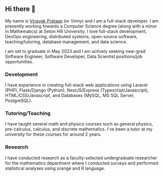 ## Hi there 👋

My name is [Vinayak Prataap](https://p-vinayak.dev/) (or Vinny) and I am a full-stack developer. I am presently working towards a Computer Science degree (along with a minor in Mathematics) at Seton Hill University. I love full-stack development, DevOps engineering, distributed systems, open-source software, teaching/tutoring, database management, and data science.

I am set to graduate in May 2023 and I am actively seeking new-grad Software Engineer, Software Developer, Data Scientist positions/job opportunities.

### Development

I have experience in creating full-stack web applications using Laravel (PHP), Flask/Django (Python), NestJS/Express (Typescript/Javascript), HTML/CSS/Javascript, and Databases (MySQL, MS SQL Server, PostgreSQL).

### Tutoring/Teaching

I have taught several math and physics courses such as general physics, pre-calculus, calculus, and discrete mathematics. I've been a tutor at my university for these courses for around 2 years.

### Research

I have conducted research as a faculty-selected undergraduate researcher for the mathematics department where I conducted surveys and performed statistical analyses using orange and R language.
